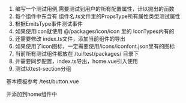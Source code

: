 <!-- 测试组件 -->

1. 编写一个测试用例,需要测试到用户的所有配置属性，计以抛出的函数
2. 每个组件中东含有 组件名.ts文件里的PropsType所有属性类型测试属性
3. 根据EmitsType事件测试事件
4. 如果使用icon就使用 @/packages/icon/icon 里的 IconTypes内有的
5. 还需要修改 index.ts文件，添加当前组件的导出
6. 如果使用了icon图标，一定需要使用/icons/iconfont.json里有的图标
7. 当前所有测试组件都放在 /tui/test/packages/ 目录下
8. 并需要同步配置，index.ts导出，home.vue引入使用
9. 测试以test-section分组

基本模板参考 /test/button.vue

并添加到home组件中
